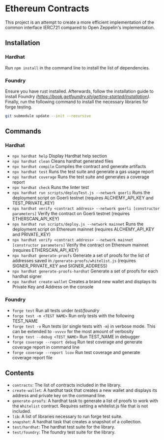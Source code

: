 # Ethereum Contracts

This project is an attempt to create a more efficient implementation of the common interface IERC721 compared to Open Zeppelin's implementation.

## Installation

### Hardhat

Run `npm install` in the command line to install the list of dependencies.

### Foundry

Ensure you have rust installed. Afterwards, follow the installation guide to install Foundry _(https://book.getfoundry.sh/getting-started/installation)_. Finally, run the following command to install the necessary libraries for forge testing.

```bash
git submodule update --init --recursive
```

## Commands

### Hardhat

- `npx hardhat help` Display Hardhat help section
- `npx hardhat clean` Cleans hardhat generated files
- `npx hardhat compile` Compiles the contract and generate artifacts
- `npx hardhat test` Runs the test suite and generate a gas usage report
- `npx hardhat coverage` Runs the test suite and generates a coverage report
- `npx hardhat check` Runs the linter test
- `npx hardhat run scripts/deployTest.js --network goerli` Runs the deployment script on Goerli testnet (requires ALCHEMY_API_KEY and TEST_PRIVATE_KEY)
- `npx hardhat verify <contract address> --network goerli [constructor parameters]` Verify the contract on Goerli testnet (requires ETHERSCAN_API_KEY)
- `npx hardhat run scripts/deploy.js --network mainnet` Runs the deployment script on Ethereum mainnet (requires ALCHEMY_API_KEY and PRIVATE_KEY)
- `npx hardhat verify <contract address> --network mainnet [constructor parameters]` Verify the contract on Ethereum mainnet (requires ETHERSCAN_API_KEY)
- `npx hardhat generate-proofs` Generate a set of proofs for the list of addresses saved in `/generate-proofs/whitelist.js` (requires SIGNER_PRIVATE_KEY and SIGNER_ADDRESS)
- `npx hardhat generate-proofs-hardhat` Generate a set of proofs for each hardhat signer
- `npx hardhat create-wallet` Creates a brand new wallet and displays its Private Key and Address on the console

### Foundry

- `forge test` Run all tests under _test/foundry_
- `forge test -m <TEST NAME>` Run only tests with the following TEST_NAME
- `forge test -v` Run tests (or single tests with `-m`) in verbose mode. This can be extended to `-vvvvv` for the most amount of verbosity
- `forge test --debug <TEST_NAME>` Run TEST_NAME in debugger
- `forge coverage --report debug` Run test coverage and generate coverage report in command line
- `forge coverage --report lcov` Run test coverage and generate coverage report file

## Contents

- `contracts`: The list of contracts included in the library.
- `create-wallet`: A hardhat task that creates a new wallet and displays its address and private key on the command line.
- `generate-proofs`: A hardhat task to generate a list of proofs to work with the `Whitelist` contract. Requires setting a whitelist.js file that is not included.
- `lib`: A list of libraries necessary to run forge test suite.
- `snapshot`: A hardhat task that creates a snapshot of a collection.
- `test/hardhat`: The hardhat test suite for the library.
- `test/foundry`: The foundry test suite for the library.
